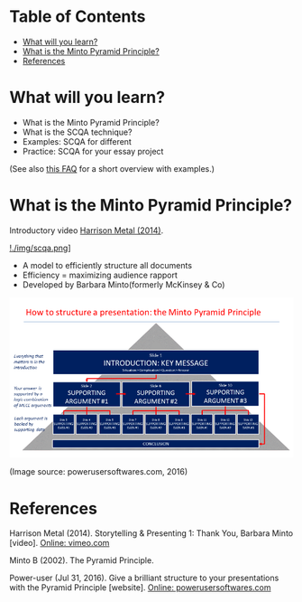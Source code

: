 
# Table of Contents

-   [What will you learn?](#orgcbf569b)
-   [What is the Minto Pyramid Principle?](#orgb05074d)
-   [References](#org710d33c)



<a id="orgcbf569b"></a>

# What will you learn?

-   What is the Minto Pyramid Principle?
-   What is the SCQA technique?
-   Examples: SCQA for different
-   Practice: SCQA for your essay project

(See also [this FAQ](https://github.com/birkenkrahe/org/blob/master/FAQ.md#orgd4994dd) for a short overview with examples.)


<a id="orgb05074d"></a>

# What is the Minto Pyramid Principle?

Introductory video [Harrison Metal (2014)](https://vimeo.com/87537935).

[!./img/scqa.png](<https://vimeo.com/87537935>)]

-   A model to efficiently structure all documents
-   Efficiency = maximizing audience rapport
-   Developed by Barbara Minto(formerly McKinsey & Co)

![img](./img/minto.png)

(Image source: powerusersoftwares.com, 2016)


<a id="org710d33c"></a>

# References

Harrison Metal (2014). Storytelling & Presenting 1: Thank You,
Barbara Minto [video]. [Online: vimeo.com](https://vimeo.com/87537935)

Minto B (2002). The Pyramid Principle.

Power-user (Jul 31, 2016). Give a brilliant structure to your
presentations with the Pyramid Principle [website]. [Online:
powerusersoftwares.com](https://www.powerusersoftwares.com/post/2016/07/31/give-a-brilliant-structure-to-your-presentations-with-the-pyramid-principle)

